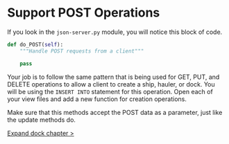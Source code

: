 # Support POST Operations

If you look in the `json-server.py` module, you will notice this block of code.

```py
def do_POST(self):
    """Handle POST requests from a client"""

    pass
```

Your job is to follow the same pattern that is being used for GET, PUT, and DELETE operations to allow a client to create a ship, hauler, or dock. You will be using the `INSERT INTO` statement for this operation. Open each of your view files and add a new function for creation operations.

Make sure that this methods accept the POST data as a parameter, just like the update methods do.

[Expand dock chapter >](./SS_API_IMPERATIVE_EXPAND_HAULER_DOCK.md)
